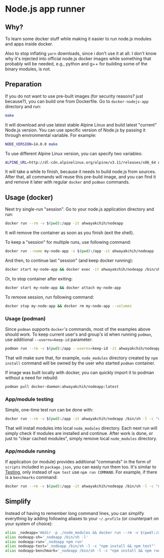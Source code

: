 Node.js app runner
==================

## Why?

To learn some docker stuff while making it easier to run node.js modules and apps inside docker.

Also to stop inflating `yarn` downloads, since i don't use it at all. I don't know why it's injected into official node.js docker images while something that probably will be needed, e.g., python and g++ for building some of the binary modules, is not.

## Preparation

If you do not want to use pre-built images (for security reasons? just because?), you can build one from Dockerfile.
Go to `docker-nodejs-app` directory and run:

```sh
make
```

It will download and use latest stable Alpine Linux and build latest "current" Node.js version.
You can use specific version of Node.js by passing it through environmental variable. For example:

```sh
NODE_VERSION=14.0.0 make
```

To use different Alpine Linux version, you can specify two variables:

```sh
ALPINE_URL=http://dl-cdn.alpinelinux.org/alpine/v3.11/releases/x86_64 ALPINE_VERSION=3.11.6 make
```

It will take a while to finish, because it needs to build node.js from sources.
After that, all commands will reuse this pre-build image, and you can find it and remove it later with regular `docker` and `podman` commands.

## Usage (docker)

Next try single-run "session". Go to your node.js application directory and run:

```sh
docker run --rm -v $(pwd):/app -it ahwayakchih/nodeapp
```

It will remove the container as soon as you finish (exit the shell).

To keep a "session" for multiple runs, use following command:

```sh
docker run --name my-node-app -v $(pwd):/app -it ahwayakchih/nodeapp
```

And then, to continue last "session" (and keep docker running):

```sh
docker start my-node-app && docker exec -it ahwayakchih/nodeapp /bin/sh -l
```

Or, to stop container after exiting:

```sh
docker start my-node-app && docker attach my-node-app
```

To remove session, run following command:

```sh
docker stop my-node-app && docker rm my-node-app --volumes
```

### Usage (podman)

Since `podman` supports `docker`'s commands, most of the examples above should work.
To keep current user's and group's id when running `podman`, use additional `--userns=keep-id` parameter:

```sh
podman run --rm -v $(pwd):/app --userns=keep-id -it ahwayakchih/nodeapp
```

That will make sure that, for example, `node_modules` directory created by `npm install` command will be owned by the user who started `podman` container.

If image was built locally with docker, you can quickly import it to podman without a need for rebuild:

```sh
podman pull docker-daemon:ahwayakchih/nodeapp:latest
```

### App/module testing

Simple, one-time test run can be done with:

```sh
docker run --rm -v $(pwd):/app -it ahwayakchih/nodeapp /bin/sh -l -c "npm install && npm test"
```

That will install modules into local `node_modules` directory. Each next run will simply check if modules are installed and continue.
After work is done, or just to "clear cached modules", simply remove local `node_modules` directory.

### App/module running

If application (or module) provides additional "commands" in the form of `scripts` included in `package.json`, you can easly run them too.
It's similar to [Testing](#appmodule-testing), only instead of `npm test` use `npm run COMMAND`. For example, if there is a `benchmarks` command:

```sh
docker run --rm -v $(pwd):/app -it ahwayakchih/nodeapp /bin/sh -l -c "npm install && npm run benchmarks"
```

## Simplify

Instead of having to remember long command lines, you can simplify everything by adding following aliases to your `~/.profile` (or counterpart on your system of choice):

```sh
alias _nodeapp='mkdir -p ./node_modules && docker run --rm -v $(pwd):/app -it ahwayakchih/nodeapp'
alias nodeapp-sh='_nodeapp /bin/sh -l'
alias nodeapp-run='_nodeapp npm run'
alias nodeapp-test='_nodeapp /bin/sh -l -c "npm install && npm test"'
alias nodeapp-benchmark='_nodeapp /bin/sh -l -c "npm install && npm run benchmarks"'
```